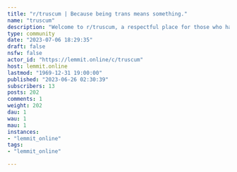 ```yaml
---
title: "r/truscum | Because being trans means something." 
name: "truscum"
description: "Welcome to r/truscum, a respectful place for those who have been cast out of mainstream trans subreddits. Men, women, and nonbinary people, trans..."
type: community
date: "2023-07-06 18:29:35"
draft: false
nsfw: false
actor_id: "https://lemmit.online/c/truscum"
host: lemmit.online
lastmod: "1969-12-31 19:00:00"
published: "2023-06-26 02:30:39"
subscribers: 13
posts: 202
comments: 1
weight: 202
dau: 1
wau: 1
mau: 1
instances:
- "lemmit_online"
tags: 
- "lemmit_online"

---
```

